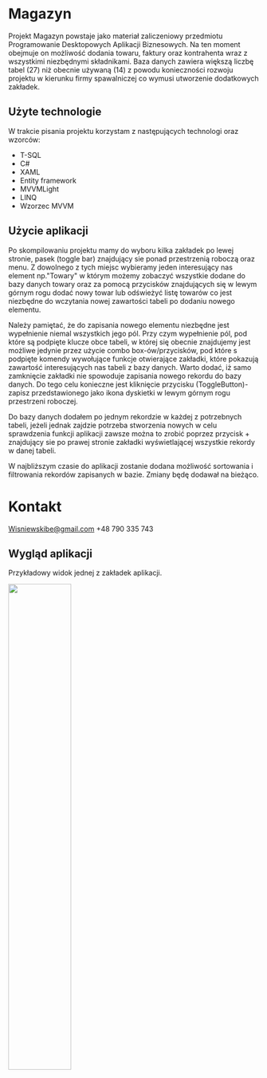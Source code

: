 # Magazyn
Projekt Magazyn powstaje jako materiał zaliczeniowy przedmiotu Programowanie Desktopowych Aplikacji Biznesowych.
Na ten moment obejmuje on możliwość dodania towaru, faktury oraz kontrahenta wraz z wszystkimi niezbędnymi składnikami.
Baza danych zawiera większą liczbę tabel (27) niż obecnie używaną (14) z powodu konieczności rozwoju projektu w kierunku firmy spawalniczej 
co wymusi utworzenie dodatkowych zakładek.

## Użyte technologie
W trakcie pisania projektu korzystam z następujących technologi oraz wzorców:
<ul>
  <li>T-SQL</li>
  <li>C#</li>
  <li>XAML</li>
  <li>Entity framework</li>
  <li>MVVMLight</li>
  <li>LINQ</li>
  <li>Wzorzec MVVM</li>
</ul>

## Użycie aplikacji
Po skompilowaniu projektu mamy do wyboru kilka zakładek po lewej stronie, pasek (toggle bar) znajdujący sie ponad przestrzenią roboczą oraz menu.
Z dowolnego z tych miejsc wybieramy jeden interesujący nas element np."Towary" w którym możemy zobaczyć wszystkie dodane do bazy danych towary oraz za pomocą przycisków znajdujących się w lewym górnym rogu
dodać nowy towar lub odświeżyć listę towarów co jest niezbędne do wczytania nowej zawartości tabeli po dodaniu nowego elementu.

Należy pamiętać, że do zapisania nowego elementu niezbędne jest wypełnienie niemal wszystkich jego pól. Przy czym wypełnienie pól, pod które są podpięte klucze obce tabeli, w której się obecnie znajdujemy 
jest możliwe jedynie przez użycie combo box-ów/przycisków, pod które s podpięte komendy wywołujące funkcje otwierające zakładki, które pokazują zawartość interesujących nas tabeli z bazy danych.
Warto dodać, iż samo zamknięcie zakładki nie spowoduje zapisania nowego rekordu do bazy danych. Do tego celu konieczne jest kliknięcie przycisku (ToggleButton)-zapisz przedstawionego jako ikona dyskietki w 
lewym górnym rogu przestrzeni roboczej.

Do bazy danych dodałem po jednym rekordzie w każdej z potrzebnych tabeli, jeżeli jednak zajdzie potrzeba stworzenia nowych w celu sprawdzenia funkcji aplikacji zawsze można to zrobić poprzez przycisk + 
znajdujący sie po prawej stronie zakładki wyświetlającej wszystkie rekordy w danej tabeli.

W najbliższym czasie do aplikacji zostanie dodana możliwość sortowania i filtrowania rekordów zapisanych w bazie. Zmiany będę dodawał na bieżąco.

# Kontakt
Wisniewskibe@gmail.com
+48 790 335 743

## Wygląd aplikacji
Przykładowy widok jednej z zakładek aplikacji.

<img src="https://github.com/TadeuszWisniewski/Prezentacja/assets/143537984/7e877ece-86bd-4a16-a03a-8d25debe413f" width="50%" height="50%"></imp>


